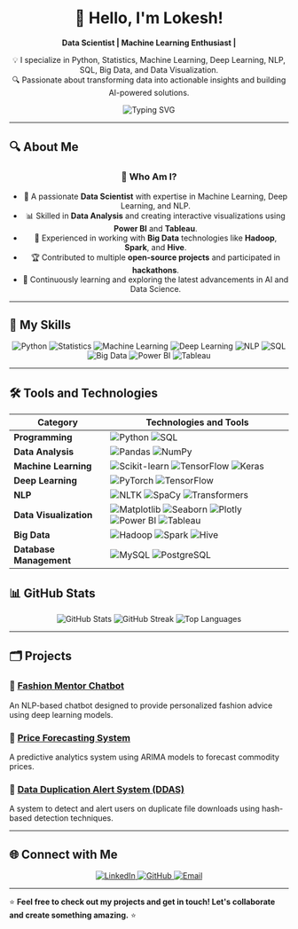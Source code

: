 <div align="center">

<!-- Banner Image -->
<!-- <img src="https://github.com/gaur8126/image/blob/main/1614404532937.png" alt="Data Scientist Banner" width="100%"> -->

# 👋 Hello, I'm Lokesh!

**Data Scientist | Machine Learning Enthusiast |**

💡 I specialize in Python, Statistics, Machine Learning, Deep Learning, NLP, SQL, Big Data, and Data Visualization.  
🔍 Passionate about transforming data into actionable insights and building AI-powered solutions.

<!-- Typing Animation -->
![Typing SVG](https://readme-typing-svg.demolab.com?font=Fira+Code&weight=500&size=25&duration=4000&pause=500&color=4D91F7&center=true&width=435&lines=Welcome+to+my+GitHub+Profile!;Data+Science+is+my+superpower!;Let's+build+AI+solutions+together!)

</div>

---

## 🔍 About Me

<div align="center">
<!-- <img src="https://github.com/gaur8126/image/blob/main/download%20(1).jpeg" alt="About Me Background" width="100%"> -->

### 🌟 Who Am I?

- 🧠 A passionate **Data Scientist** with expertise in Machine Learning, Deep Learning, and NLP.
- 📊 Skilled in **Data Analysis** and creating interactive visualizations using **Power BI** and **Tableau**.
- 🚀 Experienced in working with **Big Data** technologies like **Hadoop**, **Spark**, and **Hive**.
- 🏆 Contributed to multiple **open-source projects** and participated in **hackathons**.
- 🌱 Continuously learning and exploring the latest advancements in AI and Data Science.

</div>

---



## 🚀 My Skills

<div align="center">
    <img src="https://img.shields.io/badge/Python-3776AB?style=for-the-badge&logo=python&logoColor=white" alt="Python" />
    <img src="https://img.shields.io/badge/Statistics-%23323330.svg?style=for-the-badge&logo=Statistical&logoColor=white" alt="Statistics" />
    <img src="https://img.shields.io/badge/Machine%20Learning-%239146FF.svg?style=for-the-badge&logo=MachineLearning&logoColor=white" alt="Machine Learning" />
    <img src="https://img.shields.io/badge/Deep%20Learning-%239141FF.svg?style=for-the-badge&logo=DeepLearning&logoColor=white" alt="Deep Learning" />
    <img src="https://img.shields.io/badge/NLP-%23E34F26.svg?style=for-the-badge&logo=NLP&logoColor=white" alt="NLP" />
    <img src="https://img.shields.io/badge/SQL-%2300f.svg?style=for-the-badge&logo=mysql&logoColor=white" alt="SQL" />
    <img src="https://img.shields.io/badge/Big%20Data-%23FF6F00.svg?style=for-the-badge&logo=BigData&logoColor=white" alt="Big Data" />
    <img src="https://img.shields.io/badge/Power%20BI-F2C811?style=for-the-badge&logo=PowerBI&logoColor=black" alt="Power BI" />
    <img src="https://img.shields.io/badge/Tableau-E97627?style=for-the-badge&logo=Tableau&logoColor=white" alt="Tableau" />
</div>

---

## 🛠️ Tools and Technologies

<div align="center">

| **Category**          | **Technologies and Tools**                                                                                                                                       |
|-----------------------|-----------------------------------------------------------------------------------------------------------------------------------------------------------------|
| **Programming**       | ![Python](https://img.shields.io/badge/Python-%233776AB.svg?style=for-the-badge&logo=python&logoColor=white) ![SQL](https://img.shields.io/badge/SQL-%2300f.svg?style=for-the-badge&logo=mysql&logoColor=white) |
| **Data Analysis**     | ![Pandas](https://img.shields.io/badge/Pandas-%23150458.svg?style=for-the-badge&logo=pandas&logoColor=white) ![NumPy](https://img.shields.io/badge/NumPy-%23013243.svg?style=for-the-badge&logo=numpy&logoColor=white) |
| **Machine Learning**  | ![Scikit-learn](https://img.shields.io/badge/Scikit--learn-%23F7931E.svg?style=for-the-badge&logo=scikit-learn&logoColor=white) ![TensorFlow](https://img.shields.io/badge/TensorFlow-%23FF6F00.svg?style=for-the-badge&logo=tensorflow&logoColor=white) ![Keras](https://img.shields.io/badge/Keras-%23D00000.svg?style=for-the-badge&logo=keras&logoColor=white) |
| **Deep Learning**     | ![PyTorch](https://img.shields.io/badge/PyTorch-%23EE4C2C.svg?style=for-the-badge&logo=pytorch&logoColor=white) ![TensorFlow](https://img.shields.io/badge/TensorFlow-%23FF6F00.svg?style=for-the-badge&logo=tensorflow&logoColor=white) |
| **NLP**               | ![NLTK](https://img.shields.io/badge/NLTK-%234ea94b.svg?style=for-the-badge&logo=nltk&logoColor=white) ![SpaCy](https://img.shields.io/badge/SpaCy-%236995ED.svg?style=for-the-badge&logo=spacy&logoColor=white) ![Transformers](https://img.shields.io/badge/Transformers-%23FF9900.svg?style=for-the-badge&logo=hugging-face&logoColor=white) |
| **Data Visualization**| ![Matplotlib](https://img.shields.io/badge/Matplotlib-%231382AB.svg?style=for-the-badge&logo=matplotlib&logoColor=white) ![Seaborn](https://img.shields.io/badge/Seaborn-%23005C5C.svg?style=for-the-badge&logo=seaborn&logoColor=white) ![Plotly](https://img.shields.io/badge/Plotly-%233F4F75.svg?style=for-the-badge&logo=plotly&logoColor=white) ![Power BI](https://img.shields.io/badge/Power%20BI-F2C811?style=for-the-badge&logo=power-bi&logoColor=black) ![Tableau](https://img.shields.io/badge/Tableau-E97627?style=for-the-badge&logo=tableau&logoColor=white) |
| **Big Data**          | ![Hadoop](https://img.shields.io/badge/Hadoop-%23231F20.svg?style=for-the-badge&logo=apache-hadoop&logoColor=white) ![Spark](https://img.shields.io/badge/Apache%20Spark-%23E25A1C.svg?style=for-the-badge&logo=apachespark&logoColor=white) ![Hive](https://img.shields.io/badge/Apache%20Hive-%23FDEE21.svg?style=for-the-badge&logo=apache-hive&logoColor=black) |
| **Database Management**| ![MySQL](https://img.shields.io/badge/MySQL-%234479A1.svg?style=for-the-badge&logo=mysql&logoColor=white) ![PostgreSQL](https://img.shields.io/badge/PostgreSQL-%23336791.svg?style=for-the-badge&logo=postgresql&logoColor=white) |
</div>


## 📊 GitHub Stats

<div align="center">
    <img src="https://github-readme-stats.vercel.app/api?username=gaur8126&show_icons=true&theme=radical" alt="GitHub Stats" />
    <img src="https://github-readme-streak-stats.herokuapp.com/?user=gaur8126&theme=radical" alt="GitHub Streak" />
    <img src="https://github-readme-stats.vercel.app/api/top-langs/?username=gaur8126&layout=compact&theme=radical" alt="Top Languages" />
</div>

---

## 🗂️ Projects

### 📌 [Fashion Mentor Chatbot](https://github.com/your-username/fashion-mentor-chatbot)
An NLP-based chatbot designed to provide personalized fashion advice using deep learning models.

### 📌 [Price Forecasting System](https://github.com/your-username/price-forecasting)
A predictive analytics system using ARIMA models to forecast commodity prices.

### 📌 [Data Duplication Alert System (DDAS)](https://github.com/your-username/data-duplication-alert-system)
A system to detect and alert users on duplicate file downloads using hash-based detection techniques.

---

## 🌐 Connect with Me

<div align="center">
    <a href="https://www.linkedin.com/in/lokesh-178081277/">
        <img src="https://img.shields.io/badge/LinkedIn-%230077B5.svg?style=for-the-badge&logo=linkedin&logoColor=white" alt="LinkedIn" />
    </a>
    <a href="https://github.com/gaur8126">
        <img src="https://img.shields.io/badge/GitHub-%23121011.svg?style=for-the-badge&logo=github&logoColor=white" alt="GitHub" />
    </a>
    <a href="mailto:gaurlokesh1211@gmail.com">
        <img src="https://img.shields.io/badge/Email-D14836?style=for-the-badge&logo=gmail&logoColor=white" alt="Email" />
    </a>
</div>

---

⭐️ **Feel free to check out my projects and get in touch! Let's collaborate and create something amazing.** ⭐️
